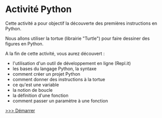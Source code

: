 # Activité Python

Cette activité a pour objectif la découverte des premières instructions en Python.

Nous allons utiliser la tortue (librairie "Turtle") pour faire dessiner des figures en Python.

A la fin de cette activité, vous aurez découvert :

- l'utilisation d'un outil de développement en ligne (Repl.it)
- les bases du langage Python, la syntaxe
- comment créer un projet Python
- comment donner des instructions à la tortue
- ce qu'est une variable
- la notion de boucle
- la définition d'une fonction
- comment passer un paramètre à une fonction

[>>> Démarrer](depart.md)
